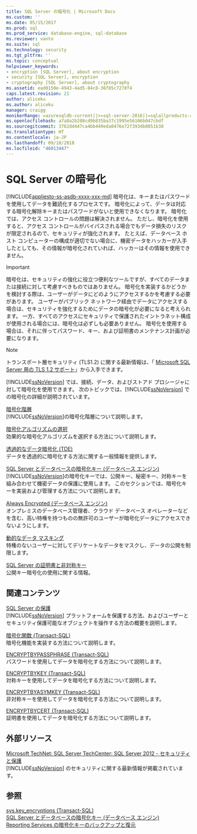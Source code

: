 ```yaml
---
title: SQL Server の暗号化 | Microsoft Docs
ms.custom: ''
ms.date: 05/15/2017
ms.prod: sql
ms.prod_service: database-engine, sql-database
ms.reviewer: vanto
ms.suite: sql
ms.technology: security
ms.tgt_pltfrm: ''
ms.topic: conceptual
helpviewer_keywords:
- encryption [SQL Server], about encryption
- security [SQL Server], encryption
- cryptography [SQL Server], about cryptography
ms.assetid: ead0150e-4943-4ad5-84c8-36f85c7278f4
caps.latest.revision: 21
author: aliceku
ms.author: aliceku
manager: craigg
monikerRange: =azuresqldb-current||>=sql-server-2016||=sqlallproducts-allversions||>=sql-server-linux-2017||=azuresqldb-mi-current
ms.openlocfilehash: a7a8a2b208cd9b835ba37c1995e56106b047cbdf
ms.sourcegitcommit: 3762dd447ca4bb449eda8476e72f393db0851b38
ms.translationtype: HT
ms.contentlocale: ja-JP
ms.lasthandoff: 09/18/2018
ms.locfileid: "46013447"
---
```

# <a name="sql-server-encryption"></a>SQL Server の暗号化
[!INCLUDE[appliesto-ss-asdb-xxxx-xxx-md](../../../includes/appliesto-ss-asdb-xxxx-xxx-md.md)]
  暗号化は、キーまたはパスワードを使用してデータを難読化するプロセスです。 暗号化によって、データは対応する暗号化解除キーまたはパスワードがないと使用できなくなります。 暗号化では、アクセス コントロールの問題は解決されません。 ただし、暗号化を使用すると、アクセス コントロールがバイパスされる場合でもデータ損失のリスクが限定されるので、セキュリティが強化されます。 たとえば、データベース ホスト コンピューターの構成が適切でない場合に、機密データをハッカーが入手したとしても、その情報が暗号化されていれば、ハッカーはその情報を使用できません。  
  

> [!IMPORTANT]  
>  暗号化は、セキュリティの強化に役立つ便利なツールですが、すべてのデータまたは接続に対して考慮すべきものではありません。 暗号化を実装するかどうかを検討する際は、ユーザーがデータにどのようにアクセスするかを考慮する必要があります。 ユーザーがパブリック ネットワーク経由でデータにアクセスする場合は、セキュリティを強化するためにデータの暗号化が必要になると考えられます。 一方、すべてのアクセスにセキュリティで保護されたイントラネット構成が使用される場合には、暗号化は必ずしも必要ありません。 暗号化を使用する場合は、それに伴ってパスワード、キー、および証明書のメンテナンス計画が必要になります。  
  
> [!NOTE]  
>  トランスポート層セキュリティ (TLS1.2) に関する最新情報は、「 [Microsoft SQL Server 用の TLS 1.2 サポート](https://support.microsoft.com/kb/3135244)」から入手できます。  

[!INCLUDE[ssNoVersion](../../../includes/ssnoversion-md.md)] では、接続、データ、およびストアド プロシージャに対して暗号化を使用できます。 次のトピックでは、[!INCLUDE[ssNoVersion](../../../includes/ssnoversion-md.md)] での暗号化の詳細が説明されています。  

 [暗号化階層](../../../relational-databases/security/encryption/encryption-hierarchy.md)  
 [!INCLUDE[ssNoVersion](../../../includes/ssnoversion-md.md)]の暗号化階層について説明します。  
  
 [暗号化アルゴリズムの選択](../../../relational-databases/security/encryption/choose-an-encryption-algorithm.md)  
 効果的な暗号化アルゴリズムを選択する方法について説明します。  
  
 [透過的なデータ暗号化 &#40;TDE&#41;](../../../relational-databases/security/encryption/transparent-data-encryption.md)  
 データを透過的に暗号化する方法に関する一般情報を提供します。  
  
 [SQL Server とデータベースの暗号化キー &#40;データベース エンジン&#41;](../../../relational-databases/security/encryption/sql-server-and-database-encryption-keys-database-engine.md)  
 [!INCLUDE[ssNoVersion](../../../includes/ssnoversion-md.md)]の暗号化キーでは、公開キー、秘密キー、対称キーを組み合わせて機密データの保護に使用します。 このセクションでは、暗号化キーを実装および管理する方法について説明します。  
  
 [Always Encrypted &#40;データベース エンジン&#41;](../../../relational-databases/security/encryption/always-encrypted-database-engine.md)  
 オンプレミスのデータベース管理者、クラウド データベース オペレーターなどを含む、高い特権を持つものの無許可のユーザーが暗号化データにアクセスできないようにします。  
  
 [動的なデータ マスキング](../../../relational-databases/security/dynamic-data-masking.md)  
 特権のないユーザーに対してデリケートなデータをマスクし、データの公開を制限します。  
  
 [SQL Server の証明書と非対称キー](../../../relational-databases/security/sql-server-certificates-and-asymmetric-keys.md)  
 公開キー暗号化の使用に関する情報。  
  
## <a name="related-content"></a>関連コンテンツ  
 [SQL Server の保護](../../../relational-databases/security/securing-sql-server.md)  
 [!INCLUDE[ssNoVersion](../../../includes/ssnoversion-md.md)] プラットフォームを保護する方法、およびユーザーとセキュリティ保護可能なオブジェクトを操作する方法の概要を説明します。  
  
 [暗号化関数 &#40;Transact-SQL&#41;](../../../t-sql/functions/cryptographic-functions-transact-sql.md)  
 暗号化機能を実装する方法について説明します。  
  
 [ENCRYPTBYPASSPHRASE &#40;Transact-SQL&#41;](../../../t-sql/functions/encryptbypassphrase-transact-sql.md)  
 パスワードを使用してデータを暗号化する方法について説明します。  
  
 [ENCRYPTBYKEY &#40;Transact-SQL&#41;](../../../t-sql/functions/encryptbykey-transact-sql.md)  
 対称キーを使用してデータを暗号化する方法について説明します。  
  
 [ENCRYPTBYASYMKEY &#40;Transact-SQL&#41;](../../../t-sql/functions/encryptbyasymkey-transact-sql.md)  
 非対称キーを使用してデータを暗号化する方法について説明します。  
  
 [ENCRYPTBYCERT &#40;Transact-SQL&#41;](../../../t-sql/functions/encryptbycert-transact-sql.md)  
 証明書を使用してデータを暗号化する方法について説明します。  
  
## <a name="external-resources"></a>外部リソース  
 [Microsoft TechNet: SQL Server TechCenter: SQL Server 2012 - セキュリティと保護](http://download.microsoft.com/download/8/F/A/8FABACD7-803E-40FC-ADF8-355E7D218F4C/SQL_Server_2012_Security_Best_Practice_Whitepaper_Apr2012.docx)  
 [!INCLUDE[ssNoVersion](../../../includes/ssnoversion-md.md)] のセキュリティに関する最新情報が掲載されています。  
  
## <a name="see-also"></a>参照  
 [sys.key_encryptions &#40;Transact-SQL&#41;](../../../relational-databases/system-catalog-views/sys-key-encryptions-transact-sql.md)   
 [SQL Server とデータベースの暗号化キー &#40;データベース エンジン&#41;](../../../relational-databases/security/encryption/sql-server-and-database-encryption-keys-database-engine.md)   
 [Reporting Services の暗号化キーのバックアップと復元](../../../reporting-services/install-windows/ssrs-encryption-keys-back-up-and-restore-encryption-keys.md)  
  
  
